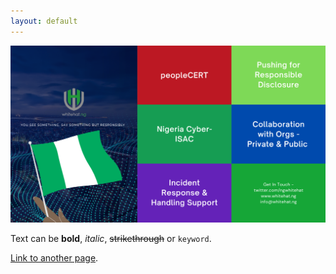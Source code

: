 ```yaml
---
layout: default
---
```

![whitehat_ng](https://raw.githubusercontent.com/passwordng/hacker/master/assets/images/ng-whitehat-splash.png)

Text can be **bold**, _italic_, ~~strikethrough~~ or `keyword`.

[Link to another page](./another-page.html).

